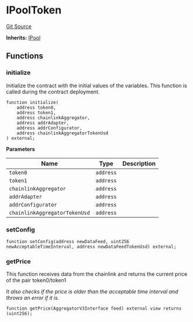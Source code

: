 # IPoolToken
[Git Source](https://cardpay-test.com/git@gitlab.stablecoin/unlimit-defi/blob/d1e0d765d9ae6ec9dcb858457eae4dadf83338fd/contracts/lending/interfaces/IPoolToken.sol)

**Inherits:**
[IPool](/contracts/lending/interfaces/IPool.sol/interface.IPool.md)


## Functions
### initialize

Initialize the contract with the initial values of the variables.
This function is called during the contract deployment.


```solidity
function initialize(
    address token0,
    address token1,
    address chainlinkAggregator,
    address addrAdapter,
    address addrConfigurator,
    address chainlinkAggregatorTokenUsd
) external;
```
**Parameters**

|Name|Type|Description|
|----|----|-----------|
|`token0`|`address`||
|`token1`|`address`||
|`chainlinkAggregator`|`address`||
|`addrAdapter`|`address`||
|`addrConfigurator`|`address`||
|`chainlinkAggregatorTokenUsd`|`address`||


### setConfig


```solidity
function setConfig(address newDataFeed, uint256 newAcceptableTimeInterval, address newDataFeedTokenUsd) external;
```

### getPrice

This function receives data from the chainlink and returns the current price of the  pair token0/token1

*It also checks if the price is older than the acceptable time interval and throws an error if it is.*


```solidity
function getPrice(AggregatorV3Interface feed) external view returns (uint256);
```

